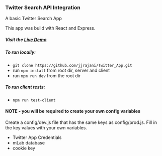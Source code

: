 ### Twitter Search API Integration

A basic Twitter Search App

This app was build with React and Express.

##### **Visit the [Live Demo](https://humdrum-twitter-app.herokuapp.com/)**

##### To run locally:

* `git clone https://github.com/jjrajani/Twitter_App.git`
* run `npm install` from root dir, server and client
* run `npm run dev` from the root dir

##### To run client tests:

* `npm run test-client`

#### NOTE - you will be required to create your own config variables

Create a config/dev.js file that has the same keys as config/prod.js. Fill in
the key values with your own variables.

* Twitter App Credentials
* mLab database
* cookie key
